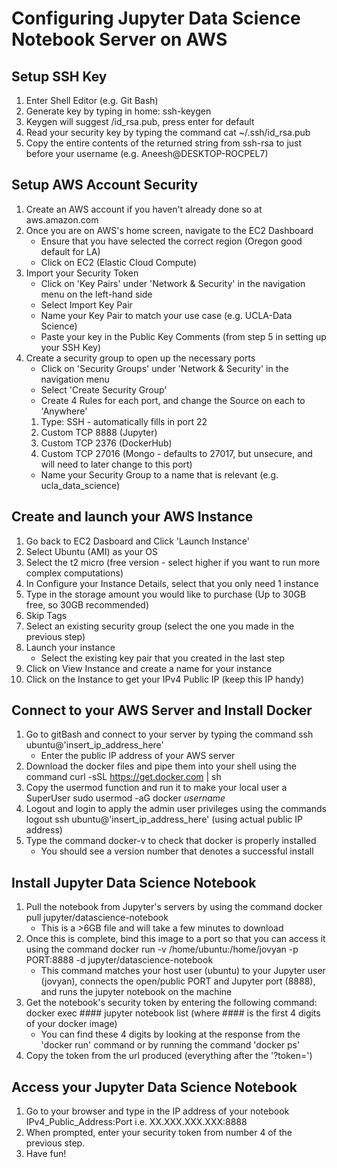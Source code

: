 # Configuring Jupyter Data Science Notebook Server on AWS

## Setup SSH Key
1. Enter Shell Editor (e.g. Git Bash)
2. Generate key by typing in home:
   ssh-keygen
3. Keygen will suggest /id_rsa.pub, press enter for default
4. Read your security key by typing the command
   cat ~/.ssh/id_rsa.pub
5. Copy the entire contents of the returned string from ssh-rsa to just before your username (e.g. Aneesh@DESKTOP-ROCPEL7)

## Setup AWS Account Security
1. Create an AWS account if you haven't already done so at
   aws.amazon.com
2. Once you are on AWS's home screen, navigate to the EC2 Dashboard
    - Ensure that you have selected the correct region (Oregon good default for LA)
    - Click on EC2 (Elastic Cloud Compute)
3. Import your Security Token
    - Click on 'Key Pairs' under 'Network & Security' in the navigation menu on the left-hand side
    - Select Import Key Pair
    - Name your Key Pair to match your use case (e.g. UCLA-Data Science)
    - Paste your key in the Public Key Comments (from step 5 in setting up your SSH Key)
4. Create a security group to open up the necessary ports
    - Click on 'Security Groups' under 'Network & Security' in the navigation menu
    - Select 'Create Security Group'
    - Create 4 Rules for each port, and change the Source on each to 'Anywhere'
     1.  Type: SSH - automatically fills in port 22
     2.  Custom TCP 8888 (Jupyter)
     3.  Custom TCP 2376 (DockerHub)
     4.  Custom TCP 27016 (Mongo - defaults to 27017, but unsecure, and will need to later change to this port)
    - Name your Security Group to a name that is relevant (e.g. ucla_data_science)

## Create and launch your AWS Instance
1. Go back to EC2 Dasboard and Click 'Launch Instance'
2. Select Ubuntu (AMI) as your OS
3. Select the t2 micro (free version - select higher if you want to run more complex computations)
4. In Configure your Instance Details, select that you only need 1 instance
5. Type in the storage amount you would like to purchase (Up to 30GB free, so 30GB recommended)
6. Skip Tags
7. Select an existing security group (select the one you made in the previous step)
8. Launch your instance
    - Select the existing key pair that you created in the last step
9. Click on View Instance and create a name for your instance
10. Click on the Instance to get your IPv4 Public IP (keep this IP handy)

## Connect to your AWS Server and Install Docker
1. Go to gitBash and connect to your server by typing the command
   ssh ubuntu@'insert_ip_address_here'
     - Enter the public IP address of your AWS server
2. Download the docker files and pipe them into your shell using the command
   curl -sSL https://get.docker.com | sh
3. Copy the usermod function and run it to make your local user a SuperUser
   sudo usermod -aG docker *username*
4. Logout and login to apply the admin user privileges using the commands
   logout
   ssh ubuntu@'insert_ip_address_here' (using actual public IP address)
5. Type the command docker-v to check that docker is properly installed
     - You should see a version number that denotes a successful install

## Install Jupyter Data Science Notebook
1. Pull the notebook from Jupyter's servers by using the command
   docker pull jupyter/datascience-notebook
     - This is a >6GB file and will take a few minutes to download
2. Once this is complete, bind this image to a port so that you can access it using the command
   docker run -v /home/ubuntu:/home/jovyan -p PORT:8888 -d jupyter/datascience-notebook
      - This command matches your host user (ubuntu) to your Jupyter user (jovyan), connects the open/public PORT and Jupyter port (8888), and runs the jupyter notebook on the machine
3. Get the notebook's security token by entering the following command:
   docker exec #### jupyter notebook list (where #### is the first 4 digits of your docker image)
     - You can find these 4 digits by looking at the response from the 'docker run' command or by running the command 'docker ps'
4. Copy the token from the url produced (everything after the '?token=')

## Access your Jupyter Data Science Notebook
1. Go to your browser and type in the IP address of your notebook
   IPv4_Public_Address:Port
   i.e. XX.XXX.XXX.XXX:8888
2. When prompted, enter your security token from number 4 of the previous step.
3. Have fun!

